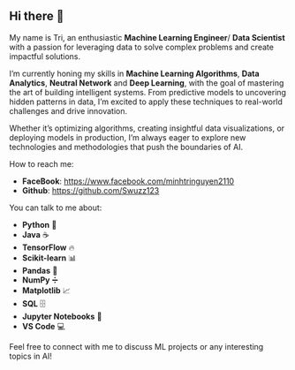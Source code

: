 ## Hi there 👋

My name is Tri, an enthusiastic **Machine Learning Engineer**/ **Data Scientist** with a passion for leveraging data to solve complex problems and create impactful solutions.

I’m currently honing my skills in **Machine Learning Algorithms**, **Data Analytics**, **Neutral Network** and **Deep Learning**, with the goal of mastering the art of building intelligent systems. From predictive models to uncovering hidden patterns in data, I’m excited to apply these techniques to real-world challenges and drive innovation.

Whether it’s optimizing algorithms, creating insightful data visualizations, or deploying models in production, I’m always eager to explore new technologies and methodologies that push the boundaries of AI.

How to reach me:
- **FaceBook**: https://www.facebook.com/minhtringuyen2110
- **Github**: https://github.com/Swuzz123

You can talk to me about:

- **Python** 🐍
- **Java** ☕
- **TensorFlow** 🔥
- **Scikit-learn** 📊
- **Pandas** 🐼
- **NumPy** ➗
- **Matplotlib** 📈
- **SQL** 🗄️
- **Jupyter Notebooks** 📒
- **VS Code** 💻

Feel free to connect with me to discuss ML projects or any interesting topics in AI!

